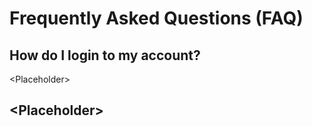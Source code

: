 # Frequently Asked Questions \(FAQ\)

## How do I login to my account?

&lt;Placeholder&gt;

## &lt;Placeholder&gt;



